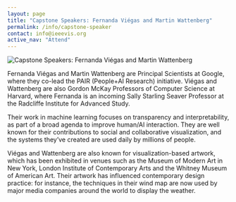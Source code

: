 ```yaml
---
layout: page
title: "Capstone Speakers: Fernanda Viégas and Martin Wattenberg"
permalink: /info/capstone-speaker
contact: info@ieeevis.org
active_nav: "Attend"
---
```


<img src="/year/2021/assets/carousel/fm_hi.jpeg"
     alt="Capstone Speakers: Fernanda Viégas and Martin Wattenberg" />
<br/>

Fernanda Viégas and Martin Wattenberg are Principal Scientists at Google, where they co-lead the PAIR (People+AI Research) initiative. Viégas and Wattenberg are also Gordon McKay Professors of Computer Science at Harvard, where Fernanda is an incoming Sally Starling Seaver Professor at the Radcliffe Institute for Advanced Study.

Their work in machine learning focuses on transparency and interpretability, as part of a broad agenda to improve human/AI interaction. They are well known for their contributions to social and collaborative visualization, and the systems they’ve created are used daily by millions of people.

Viégas and Wattenberg are also known for visualization-based artwork, which has been exhibited in venues such as the Museum of Modern Art in New York, London Institute of Contemporary Arts and the Whitney Museum of American Art. Their artwork has influenced contemporary design practice: for instance, the techniques in their wind map are now used by major media companies around the world to display the weather.
